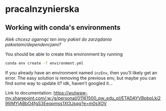# pracaInzynierska

## Working with conda's environments

_Alek chcesz ogarnąć ten inny pakiet do zarządania pakietami/dependencjami?_

You should be able to create this environment by running 

```bash
conda env create -f environment.yml
```
If you already have an environment named `inzEnv`, then you'll likely get an error. The easy solution is removing the previous env, but maybe you can find some way to update it? idk, haven't googled it...


Link to documentation: https://wutwaw-my.sharepoint.com/:w:/g/personal/01161500_pw_edu_pl/ETADAYVBpbpLki29IliMYjABbO4fgS3Eeopmss1XI3Jsqg?e=m0sXOV

